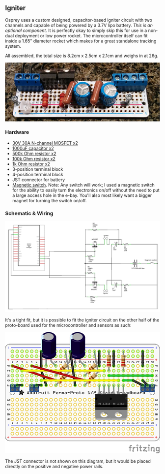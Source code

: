 ## Igniter

Osprey uses a custom designed, capacitor-based igniter circuit with two channels and capable of being powered by a 3.7V lipo battery. *This is an optional component.* It is perfectly okay to simply skip this for use in a non-dual deployment or low power rocket. The microcontroller itself can fit inside a 1.65" diameter rocket which makes for a great standalone tracking system.

All assembled, the total size is 8.2cm x 2.5cm x 2.1cm and weighs in at 26g.

![](/images/igniter.jpg?raw=true)

### Hardware

* [30V 30A N-channel MOSFET x2](http://www.mouser.com/ProductDetail/NXP/PSMN022-30PL127/?qs=%2fha2pyFadugbNQputLNgHZsLYiQDmT5aklbeCjYn0GICQfJUN9XpxyX0d4VVNJgw)
* [1000uF capacitor x2](http://www.mouser.com/ProductDetail/Lelon/REA102M1ABK-1012P/?qs=%2fha2pyFaduihP%2fa%252bRFM5Yk8YA5ABm2TQkaGa5xlsTG8fpPkkF2c7%2fTZdLTc4RXtG)
* [500k Ohm resistor x2](http://www.mouser.com/ProductDetail/Vishay/RN65E5003BB14/?qs=%2fha2pyFaduidusYt8VW5IWPh4O0tbXQgGT9h5gjhx09KlAwI9RvHYA%3d%3d)
* [100k Ohm resistor x2](http://www.mouser.com/ProductDetail/Vishay-BC-Components/PR02000201003JR500/?qs=sGAEpiMZZMu61qfTUdNhG%2f4r7Iw6CIky20eXd4jNHbg%3d)
* [1k Ohm resistor x2](http://www.mouser.com/ProductDetail/Vishay-BC-Components/PR02000201001JR500/?qs=sGAEpiMZZMu61qfTUdNhG1DYDXWaU6u7M9KgRGRIM2c%3d)
* 3-position terminal block
* 4-position terminal block
* JST connector for battery
* [Magnetic switch](http://aeroconsystems.com/cart/switches/magnetic-switch-with-led-indicator/). Note: Any switch will work; I used a magnetic switch for the ability to easily turn the electronics on/off without the need to put a large access hole in the e-bay. You'll also most likely want a bigger magnet for turning the switch on/off.

### Schematic & Wiring

![](/images/igniter_schem.png?raw=true)

It's a tight fit, but it is possible to fit the igniter circuit on the other half of the proto-board used for the microcontroller and sensors as such:

![](/images/igniter_bb.png?raw=true)

The JST connector is not shown on this diagram, but it would be placed directly on the positive and negative power rails.
